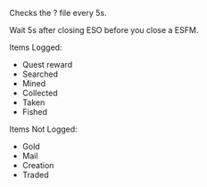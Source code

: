 Checks the ? file every 5s.

 Wait 5s after closing ESO before you close a ESFM. 

Items Logged:

- Quest reward
- Searched
- Mined
- Collected
- Taken
- Fished

Items Not Logged:

- Gold 
- Mail
- Creation
- Traded